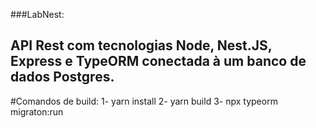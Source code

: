 ###LabNest:
## API Rest com tecnologias Node, Nest.JS, Express e TypeORM conectada à um banco de dados Postgres.

#Comandos de build:
1- yarn install
2- yarn build
3- npx typeorm migraton:run
